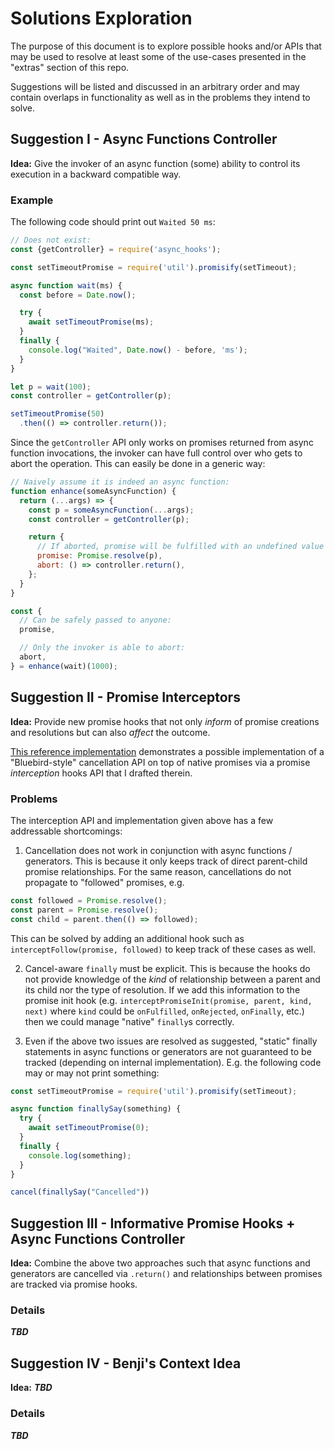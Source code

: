# Solutions Exploration
The purpose of this document is to explore possible hooks and/or APIs that may be used to resolve at least some of the use-cases presented in the "extras" section of this repo.

Suggestions will be listed and discussed in an arbitrary order and may contain overlaps in functionality as well as in the problems they intend to solve.

## Suggestion I - Async Functions Controller
**Idea:** Give the invoker of an async function (some) ability to control its execution in a backward compatible way.

### Example
The following code should print out `Waited 50 ms`:
```js
// Does not exist:
const {getController} = require('async_hooks');

const setTimeoutPromise = require('util').promisify(setTimeout);

async function wait(ms) {
  const before = Date.now();

  try {
    await setTimeoutPromise(ms);
  }
  finally {
    console.log("Waited", Date.now() - before, 'ms');
  }
}

let p = wait(100);
const controller = getController(p);

setTimeoutPromise(50)
  .then(() => controller.return());
```
Since the `getController` API only works on promises returned from async function invocations, the invoker can have full control over who gets to abort the operation.
This can easily be done in a generic way:
```js
// Naively assume it is indeed an async function:
function enhance(someAsyncFunction) {
  return (...args) => {
    const p = someAsyncFunction(...args);
    const controller = getController(p);

    return {
      // If aborted, promise will be fulfilled with an undefined value - this can be modified in various ways:
      promise: Promise.resolve(p),
      abort: () => controller.return(),
    };
  }
}

const {
  // Can be safely passed to anyone:
  promise,

  // Only the invoker is able to abort:
  abort,
} = enhance(wait)(1000);

```

## Suggestion II - Promise Interceptors
**Idea:** Provide new promise hooks that not only _inform_ of promise creations and resolutions but can also _affect_ the outcome.

[This reference implementation](https://gist.github.com/itaysabato/f78394793ae265c7895e862c2b2bd215) demonstrates a possible implementation of a "Bluebird-style" cancellation API on top of native promises via a promise _interception_ hooks API that I drafted therein.

### Problems
The interception API and implementation given above has a few addressable shortcomings:

1. Cancellation does not work in conjunction with async functions / generators.
This is because it only keeps track of direct parent-child promise relationships.
For the same reason, cancellations do not propagate to "followed" promises, e.g.
```js
const followed = Promise.resolve();
const parent = Promise.resolve();
const child = parent.then(() => followed);
```
This can be solved by adding an additional hook such as `interceptFollow(promise, followed)` to keep track of these cases as well.

2. Cancel-aware `finally` must be explicit. This is because the hooks do not provide knowledge of the _kind_ of relationship between a parent and its child nor the type of resolution.
If we add this information to the promise init hook (e.g. `interceptPromiseInit(promise, parent, kind, next)` where `kind` could be `onFulfilled`, `onRejected`, `onFinally`, etc.)
then we could manage "native" `finally`s correctly.

3. Even if the above two issues are resolved as suggested, "static" finally statements in async functions or generators are not guaranteed to be tracked (depending on internal implementation).
E.g. the following code may or may not print something:
```js
const setTimeoutPromise = require('util').promisify(setTimeout);

async function finallySay(something) {
  try {
    await setTimeoutPromise(0);
  }
  finally {
    console.log(something);
  }
}

cancel(finallySay("Cancelled"))
```

## Suggestion III - Informative Promise Hooks + Async Functions Controller
**Idea:** Combine the above two approaches such that async functions and generators are cancelled via `.return()` and relationships between promises are tracked via promise hooks.

### Details
**_TBD_**

## Suggestion IV - Benji's Context Idea
**Idea:** **_TBD_**

### Details
**_TBD_**
